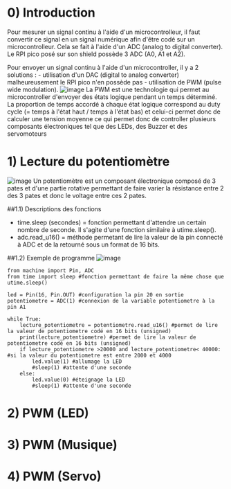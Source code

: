 # 0) Introduction
Pour mesurer un signal continu à l'aide d'un microcontrolleur, il faut convertir ce signal en un signal numérique afin d'être codé sur un microcontrolleur. Cela se fait à l'aide d'un ADC (analog to digital converter). Le RPI pico posé sur son shield possède 3 ADC (A0, A1 et A2).

Pour envoyer un signal continu à l'aide d'un microcontroller, il y a 2 solutions :
    - utilisation d'un DAC (digital to analog converter) malheureusement le RPI pico n'en possède pas
    - utilisation de PWM (pulse wide modulation). 
    ![image](https://user-images.githubusercontent.com/124899641/222868211-d61d8278-fc70-4cc0-9c4e-6db3e5acb518.png)
    La PWM est une technologie qui permet au microcontroller d'envoyer des états logique pendant un temps déterminé. La proportion de temps accordé à chaque état       logique correspond au duty cycle (= temps à l'état haut / temps à l'état bas) et celui-ci permet donc de calculer une tension moyenne ce qui permet donc de controller plusieurs composants électroniques tel que des LEDs, des Buzzer et des servomoteurs
# 1) Lecture du potentiomètre
![image](https://user-images.githubusercontent.com/124899641/222856410-1c7761af-a26f-4241-abb2-067206f23fc0.png)
Un potentiomètre est un composant électronique composé de 3 pates et d'une partie rotative permettant de faire varier la résistance entre 2 des 3 pates et donc le voltage entre ces 2 pates. 

##1.1) Descriptions des fonctions
- time.sleep (secondes) = fonction permettant d'attendre un certain nombre de seconde. Il s'agite d'une fonction similaire à utime.sleep(). 
- adc.read_u16() = méthode permetant de lire la valeur de la pin connecté à ADC et de la retourné sous un format de 16 bits.

##1.2) Exemple de programme
![image](https://user-images.githubusercontent.com/124899641/222863779-4a0d5503-7486-4066-93d0-d8b3c17b95fe.png)

```
from machine import Pin, ADC
from time import sleep #fonction permettant de faire la même chose que utime.sleep()

led = Pin(16, Pin.OUT) #configuration la pin 20 en sortie
potentiometre = ADC(1) #connexion de la variable potentiometre à la pin A1

while True:
    lecture_potentiometre = potentiometre.read_u16() #permet de lire la valeur de potentiometre codé en 16 bits (unsigned)
    print(lecture_potentiometre) #permet de lire la valeur de potentiometre codé en 16 bits (unsigned)
    if lecture_potentiometre >20000 and lecture_potentiometre< 40000: #si la valeur du potentiometre est entre 2000 et 4000
        led.value(1) #allumage la LED
        #sleep(1) #attente d'une seconde
    else:
        led.value(0) #éteignage la LED
        #sleep(1) #attente d'une seconde
```

# 2) PWM (LED)

# 3) PWM (Musique)

# 4) PWM (Servo)
